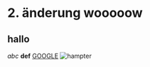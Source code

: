 # 2. änderung wooooow
## hallo
*abc* **def**
[GOOGLE](https://google.com)
![hampter](https://i.kym-cdn.com/entries/icons/facebook/000/036/317/Screen_Shot_2021-01-18_at_1.13.24_PM.jpg)
